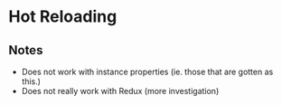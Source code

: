 # Hot Reloading

## Notes

- Does not work with instance properties (ie. those that are gotten as this.<item>)
- Does not really work with Redux (more investigation)
